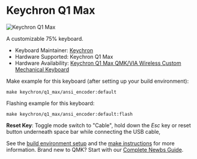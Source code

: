 # Keychron Q1 Max

![Keychron Q1 Max](https://cdn.shopify.com/s/files/1/0059/0630/1017/files/Q1-Max-7.jpg?v=1701051646)

A customizable 75% keyboard.

* Keyboard Maintainer: [Keychron](https://github.com/keychron)
* Hardware Supported: Keychron Q1 Max
* Hardware Availability: [Keychron Q1 Max QMK/VIA Wireless Custom Mechanical Keyboard](https://www.keychron.com/products/keychron-q1-max-qmk-via-wireless-custom-mechanical-keyboard)

Make example for this keyboard (after setting up your build environment):

    make keychron/q1_max/ansi_encoder:default

Flashing example for this keyboard:

    make keychron/q1_max/ansi_encoder:default:flash

**Reset Key**: Toggle mode switch to "Cable", hold down the *Esc* key or reset button underneath space bar while connecting the USB cable,

See the [build environment setup](https://docs.qmk.fm/#/getting_started_build_tools) and the [make instructions](https://docs.qmk.fm/#/getting_started_make_guide) for more information. Brand new to QMK? Start with our [Complete Newbs Guide](https://docs.qmk.fm/#/newbs).

